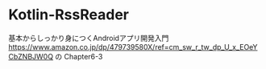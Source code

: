 # Kotlin-RssReader
基本からしっかり身につくAndroidアプリ開発入門 https://www.amazon.co.jp/dp/479739580X/ref=cm_sw_r_tw_dp_U_x_EOeYCbZNBJW0Q の Chapter6-3
